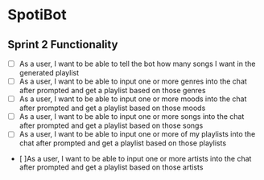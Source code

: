 # SpotiBot

## Sprint 2 Functionality
- [ ] As a user, I want to be able to tell the bot how many songs I want in the generated playlist
- [ ] As a user, I want to be able to input one or more genres into the chat after prompted and get a playlist based on those genres
- [ ] As a user, I want to be able to input one or more moods into the chat after prompted and get a playlist based on those moods
- [ ] As a user, I want to be able to input one or more songs into the chat after prompted and get a playlist based on those songs
- [ ] As a user, I want to be able to input one or more of my playlists into the chat after prompted and get a playlist based on those playlists
- [ ]As a user, I want to be able to input one or more artists into the chat after prompted and get a playlist based on those artists
